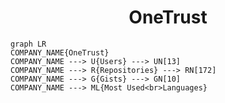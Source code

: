 <h1 align="center">OneTrust</h1>

```mermaid
graph LR
COMPANY_NAME{OneTrust}
COMPANY_NAME ---> U{Users} ---> UN[13]
COMPANY_NAME ---> R{Repositories} ---> RN[172]
COMPANY_NAME ---> G{Gists} ---> GN[10]
COMPANY_NAME ---> ML{Most Used<br>Languages}
```
